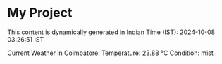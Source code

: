 # My Project

This content is dynamically generated in Indian Time (IST): 2024-10-08 03:26:51 IST


Current Weather in Coimbatore:
Temperature: 23.88 °C
Condition: mist
